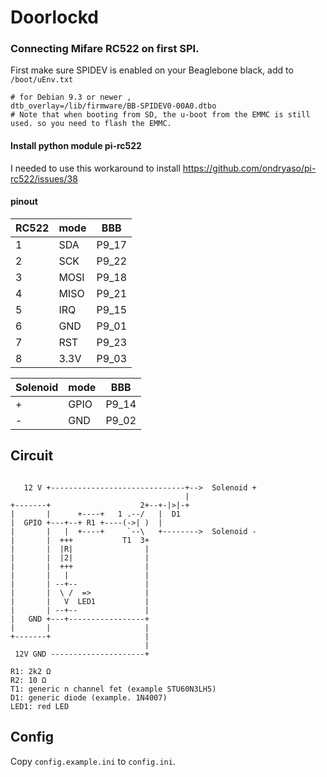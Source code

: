 # Doorlockd

### Connecting Mifare RC522 on first SPI.
First make sure SPIDEV is enabled on your Beaglebone black, add to `/boot/uEnv.txt` 
```
# for Debian 9.3 or newer ,  
dtb_overlay=/lib/firmware/BB-SPIDEV0-00A0.dtbo
# Note that when booting from SD, the u-boot from the EMMC is still used. so you need to flash the EMMC.
```

#### Install python module pi-rc522
I needed to use this workaround to install https://github.com/ondryaso/pi-rc522/issues/38


#### pinout 
| RC522 | mode | BBB |
| --- | --- | --- |
| 1 | SDA | P9_17 |
| 2 | SCK | P9_22 |
| 3 | MOSI | P9_18 |
| 4 | MISO | P9_21 |
| 5 | IRQ | P9_15 |
| 6 | GND | P9_01 |
| 7 | RST | P9_23 |
| 8 | 3.3V | P9_03 |

| Solenoid | mode | BBB |
| --- | --- | --- |
| + | GPIO | P9_14 |
| - | GND | P9_02 |

## Circuit
```

   12 V +------------------------------+-->  Solenoid +
                                       |
+-------+                    2+--+-|>|-+
|       |      +----+   1 .--/   |  D1
|  GPIO +---+--+ R1 +----(->| )	 |
|       |   |  +----+     `--\   +-------->  Solenoid -
|       |  +++           T1  3+
|       |  |R|                |
|       |  |2|                |
|       |  +++                |
|       |   |                 |
|       | --+--               |
|       |  \ /  =>            |
|       |   V  LED1           |
|       | --+--               |
|   GND +---+-----------------+
|       |                     |
+-------+                     |
                              |
 12V GND ---------------------+
```
```
R1: 2k2 Ω
R2: 10 Ω
T1: generic n channel fet (example STU60N3LH5)   
D1: generic diode (example. 1N4007)
LED1: red LED
```
## Config 
Copy `config.example.ini` to `config.ini`.
